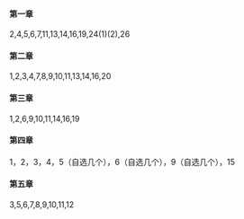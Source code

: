 #### 第一章

2,4,5,6,7,11,13,14,16,19,24(1)(2),26

#### 第二章

1,2,3,4,7,8,9,10,11,13,14,16,20

#### 第三章

1,2,6,9,10,11,14,16,19

#### 第四章

1，2，3，4，5（自选几个），6（自选几个），9（自选几个），15

#### 第五章

3,5,6,7,8,9,10,11,12